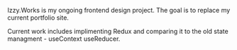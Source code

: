 Izzy.Works is my ongoing frontend design project. The goal is to replace my current portfolio site.

Current work includes implimenting Redux and comparing it to the old state managment - useContext useReducer.
